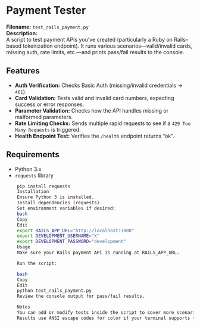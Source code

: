 # Payment Tester

**Filename:** `test_rails_payment.py`  
**Description:**  
A script to test payment APIs you’ve created (particularly a Ruby on Rails–based tokenization endpoint). It runs various scenarios—valid/invalid cards, missing auth, rate limits, etc.—and prints pass/fail results to the console.

## Features

- **Auth Verification:** Checks Basic Auth (missing/invalid credentials → `401`).
- **Card Validation:** Tests valid and invalid card numbers, expecting success or error responses.
- **Parameter Validation:** Checks how the API handles missing or malformed parameters.
- **Rate Limiting Checks:** Sends multiple rapid requests to see if a `429 Too Many Requests` is triggered.
- **Health Endpoint Test:** Verifies the `/health` endpoint returns “ok”.

## Requirements

- Python 3.x
- `requests` library

```bash
    pip install requests
    Installation
    Ensure Python 3 is installed.
    Install dependencies (requests).
    Set environment variables if desired:
    bash
    Copy
    Edit
    export RAILS_APP_URL="http://localhost:3000"
    export DEVELOPMENT_USERNAME="X"
    export DEVELOPMENT_PASSWORD="development"
    Usage
    Make sure your Rails payment API is running at RAILS_APP_URL.

    Run the script:

    bash
    Copy
    Edit
    python test_rails_payment.py
    Review the console output for pass/fail results.

    Notes
    You can add or modify tests inside the script to cover more scenarios (3D Secure flows, partial refunds, etc.).
    Results use ANSI escape codes for color if your terminal supports them.